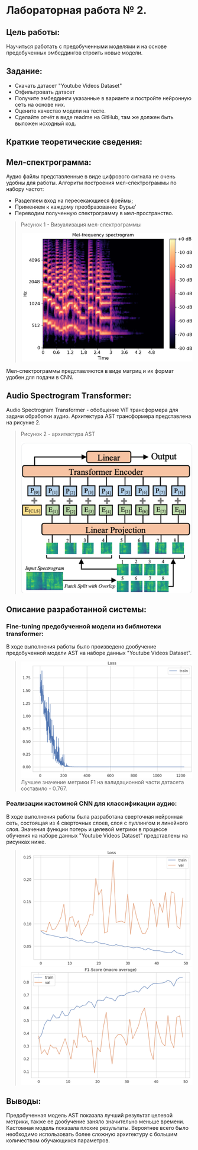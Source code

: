 # Лабораторная работа № 2.

## Цель работы:

Научиться работать с предобученными моделями и на основе предобученных эмбеддингов строить новые модели.

## Задание:

- Скачать датасет "Youtube Videos Dataset"
- Отфильтровать датасет
- Получите эмбеддинги указанные в варианте и постройте нейронную сеть на основе них.
- Оцените качество модели на тесте.
- Сделайте отчёт в виде readme на GitHub, там же должен быть выложен исходный код.

## Краткие теоретические сведения:

## Мел-спектрограмма:

Аудио файлы представленные в виде цифрового сигнала не очень удобны для работы.
Алгоритм построения мел-спектрограммы по набору частот:

- Разделяем вход на пересекающиеся фреймы;
- Применяем к каждому преобразование Фурье'
- Переводим полученную спектрограмму в мел-пространство.

> Рисунок 1 - Визуализация мел-спектрограммы
>
>![img.png](images/img1.png)

Мел-спектрограммы представляются в виде матриц и их формат удобен для подачи в CNN.

## Audio Spectrogram Transformer:

Audio Spectrogram Transformer - обобщение ViT трансформера для задачи обработки аудио. Архитектура AST трансформера
представлена на
рисунке 2.
> Рисунок 2 - архитектура AST
>
> ![img.png](images%2Fimg.png)

## Описание разработанной системы:

### Fine-tuning предобученной модели из библиотеки transformer:

В ходе выполнения работы было произведено дообучение предобученной модели AST на наборе данных
"Youtube Videos Dataset".
> ![img.png](images/img_2.png)
> Лучшее значение метрики F1 на валидационной части датасета составило - 0.767.

### Реализации кастомной CNN для классификации аудио:

В ходе выполнения работы была разработана сверточная нейронная сеть, состоящая из 4 сверточных слоев, слоя с пуллингом и
линейного слоя.
Значения функции потерь и целевой метрики в процессе обучения на наборе данных "Youtube Videos Dataset" представлены
на рисунках ниже.
> ![img_1.png](images/img_3.png)
> ![img_2.png](images/img_4.png)


## Выводы:
Предобученная модель AST показала лучший результат целевой метрики, также ее дообучение заняло значительно меньше времени.
Кастомная модель показала плохие результаты. Вероятнее всего было необходимо использовать более сложную архитектуру с большим 
количеством обучающихся параметров.